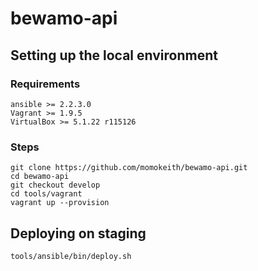 # bewamo-api


## Setting up the local environment

### Requirements
````
ansible >= 2.2.3.0
Vagrant >= 1.9.5
VirtualBox >= 5.1.22 r115126
````
### Steps
````
git clone https://github.com/momokeith/bewamo-api.git
cd bewamo-api
git checkout develop
cd tools/vagrant
vagrant up --provision
````

## Deploying on staging
````
tools/ansible/bin/deploy.sh
````